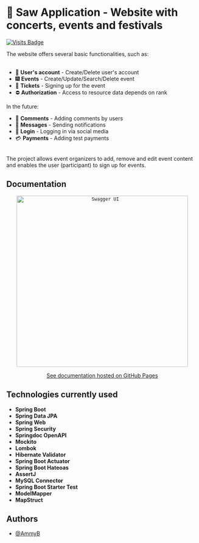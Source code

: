 # :date: Saw Application - Website with concerts, events and festivals
[![Visits Badge](https://badges.pufler.dev/visits/AmmyB/SAW?&color=green)](https://github.com/AmmyB/SAW)

The website offers several basic functionalities, such as:
<br /><br />
* :bust_in_silhouette: **User's account** - Create/Delete user's account
* :fireworks: **Events** - Create/Update/Search/Delete event
* :ticket: **Tickets** - Signing up for the event
* :no_entry: **Authorization** - Access to resource data depends on rank

In the future:
* :speech_balloon: **Comments** - Adding comments by users
* :e-mail: **Messages** - Sending notifications
* :closed_lock_with_key: **Login** - Logging in via social media
* :credit_card: **Payments** - Adding test payments
  <br /><br />

The project allows event organizers to add, remove and edit event content and enables the user (participant) to sign up for events.

## Documentation
<div align="center">

<code><img height="450" src="https://github.com/AmmyB/SAW/assets/113260620/f46715b3-cb17-4fee-a73e-30a2840f580f" alt="Swagger UI" title="Swagger UI"/></code>

<p></p>

[See documentation hosted on GitHub Pages](https://ammyb.github.io/SAW/)

</div>

## Technologies currently used

* **Spring Boot**
* **Spring Data JPA**
* **Spring Web**
* **Spring Security**
* **Springdoc OpenAPI**
* **Mockito**
* **Lombok**
* **Hibernate Validator**
* **Spring Boot Actuator**
* **Spring Boot Hateoas**
* **AssertJ**
* **MySQL Connector**
* **Spring Boot Starter Test**
* **ModelMapper**
* **MapStruct**

## Authors

- [@AmmyB](https://github.com/AmmyB)

